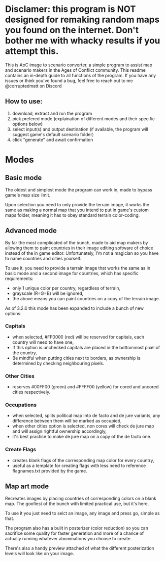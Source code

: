 # Disclamer: this program is NOT designed for remaking random maps you found on the internet. Don't bother me with whacky results if you attempt this.

This is AoC image to scenario converter, a simple program to assist map and scenario makers in the Ages of Conflict community. This readme contains an in-depth guide to all functions of the program.
If you have any issues or think you've found a bug, feel free to reach out to me @corruptedmatt on Discord

## How to use:
1. download, extract and run the program
2. pick prefered mode (explaination of different modes and their specific options below)
3. select input(s) and output destination (if available, the program will suggest game's default scenario folder)
4. click "generate" and await confirmation

# Modes

## Basic mode
The oldest and simplest mode the program can work in, made to bypass game's map size limit.

Upon selection you need to only provide the terrain image, it works the same as making a normal map that you intend to put in game's custom maps folder, meaning it has to obey standard terrain color-coding.

## Advanced mode
By far the most complicated of the bunch, made to aid map makers by allowing them to paint countries in their image editing software of choice instead of the in game editor. Unfortunately, I'm not a magician so you have to name countries and cities yourself.

To use it, you need to provide a terrain image that works the same as in basic mode and a second image for countries, which has specific requirements:
- only 1 unique color per country, regardless of terrain,
- grayscale (R=G=B) will be ignored,
- the above means you can paint countries on a copy of the terrain image.

As of 3.2.0 this mode has been expanded to include a bunch of new options:
### Capitals
 - when selected, #FF0000 (red) will be reserved for capitals, each country will need to have one,
 - If this option is unchecked capitals are placed in the bottommost pixel of the country,
 - Be mindful when putting cities next to borders, as ownership is determined by checking neighbouring pixels.
### Other Cities
 - reserves #00FF00 (green) and #FFFF00 (yellow) for cored and uncored cities respectively.
### Occupations
 - when selected, splits political map into de facto and de jure variants, any difference between them will be marked as occupied,
 - when other cities option is selected, non cores will check de jure map and will assign rightful ownership accordingly,
 - it's best practice to make de jure map on a copy of the de facto one.
### Create Flags
 - creates blank flags of the corresponding map color for every country,
 - useful as a template for creating flags with less need to reference flagnames.txt provided by the game.

## Map art mode
Recreates images by placing countries of corresponding colors on a blank map. The goofiest of the bunch with limited practical use, but it's here.

To use it you just need to selct an image, any image and press go, simple as that. 

The program also has a built in posterizer (color reduction) so you can sacrifice some quality for faster generation and more of a chance of actually running whatever abominations you choose to create.

There's also a handy preview attached of what the different posterization levels will look like on your image.
